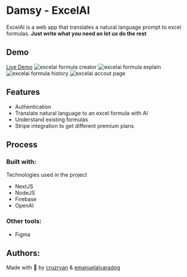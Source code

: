 # Damsy - ExcelAI
ExcelAI is a web app that translates a natural language prompt to excel formulas. **Just write what you need an let us do the rest**

## Demo
[Live Demo](https://damsy-landing.vercel.app)
![excelai formula creator](https://i.ibb.co/MhVbCvK/damsy.jpg)
![excelai formula explain](https://i.ibb.co/n02jqCw/Screenshot-2022-09-26-205322.jpg)
![excelai formula history](https://i.ibb.co/HY2vStz/damsy-Historial.jpg)
![excelai accout page](https://i.ibb.co/Yfw69dN/Screenshot-2022-09-26-205710.jpg)

## Features
- Authentication
- Translate natural language to an excel formula with AI
- Understand existing formulas
- Stripe integration to get different premium plans

## Process
### Built with:
Technologies used in the project
- NextJS
- NodeJS
- Firebase
- OpenAI
### Other tools:
- Figma

## Authors:
Made with 💜 by [cruzryan](https://github.com/cruzryan) & [emanuelalvaradog](https://github.com/emanuelalvaradog)
